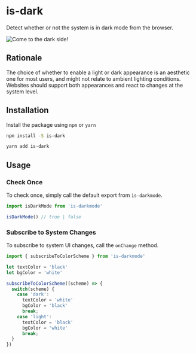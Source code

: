 # is-dark
Detect whether or not the system is in dark mode from the browser.

![Come to the dark side!](https://i.imgur.com/ShUTLqk.gif)

## Rationale

The choice of whether to enable a light or dark appearance is an aesthetic one for most users, and might not relate to ambient lighting conditions. Websites should support both appearances and react to changes at the system level.

## Installation

Install the package using `npm` or `yarn`

```bash
npm install -S is-dark
```

```bash
yarn add is-dark
```

## Usage

### Check Once

To check once, simply call the default export from `is-darkmode`.

```typescript
import isDarkMode from 'is-darkmode'

isDarkMode() // true | false
```

### Subscribe to System Changes

To subscribe to system UI changes, call the `onChange` method.

```typescript
import { subscribeToColorScheme } from 'is-darkmode'

let textColor = 'black'
let bgColor = 'white'

subscribeToColorScheme((scheme) => {
  switch(scheme) {
    case 'dark':
      textColor = 'white'
      bgColor = 'black'
      break;
    case 'light':
      textColor = 'black'
      bgColor = 'white'
      break;
  }
})
```

